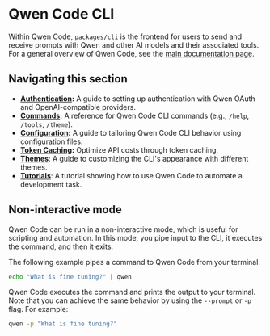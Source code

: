 # Qwen Code CLI

Within Qwen Code, `packages/cli` is the frontend for users to send and receive prompts with Qwen and other AI models and their associated tools. For a general overview of Qwen Code, see the [main documentation page](../index.md).

## Navigating this section

- **[Authentication](./authentication.md):** A guide to setting up authentication with Qwen OAuth and OpenAI-compatible providers.
- **[Commands](./commands.md):** A reference for Qwen Code CLI commands (e.g., `/help`, `/tools`, `/theme`).
- **[Configuration](./configuration.md):** A guide to tailoring Qwen Code CLI behavior using configuration files.
- **[Token Caching](./token-caching.md):** Optimize API costs through token caching.
- **[Themes](./themes.md)**: A guide to customizing the CLI's appearance with different themes.
- **[Tutorials](tutorials.md)**: A tutorial showing how to use Qwen Code to automate a development task.

## Non-interactive mode

Qwen Code can be run in a non-interactive mode, which is useful for scripting and automation. In this mode, you pipe input to the CLI, it executes the command, and then it exits.

The following example pipes a command to Qwen Code from your terminal:

```bash
echo "What is fine tuning?" | qwen
```

Qwen Code executes the command and prints the output to your terminal. Note that you can achieve the same behavior by using the `--prompt` or `-p` flag. For example:

```bash
qwen -p "What is fine tuning?"
```
